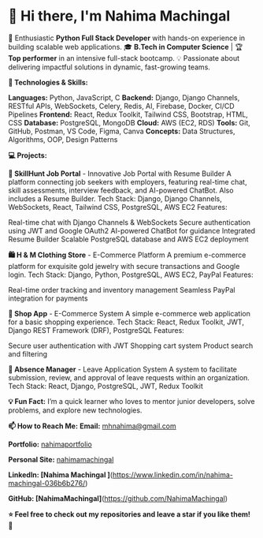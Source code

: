 # 👋 Hi there, I'm Nahima Machingal



🚀 Enthusiastic **Python Full Stack Developer** with hands-on experience in building scalable web applications.
🎓 **B.Tech in Computer Science** | 🏆 **Top performer** in an intensive full-stack bootcamp.
💡 Passionate about delivering impactful solutions in dynamic, fast-growing teams.

**🔧 Technologies & Skills:**


**Languages:** Python, JavaScript, C
**Backend:** Django, Django Channels, RESTful APIs, WebSockets, Celery, Redis, AI, Firebase, Docker, CI/CD Pipelines
**Frontend:** React, Redux Toolkit, Tailwind CSS, Bootstrap, HTML, CSS
**Database:** PostgreSQL, MongoDB
**Cloud:** AWS (EC2, RDS)
**Tools:** Git, GitHub, Postman, VS Code, Figma, Canva
**Concepts:** Data Structures, Algorithms, OOP, Design Patterns


**💻 Projects:**

**🌟 SkillHunt Job Portal** - Innovative Job Portal with Resume Builder
A platform connecting job seekers with employers, featuring real-time chat, skill assessments, interview feedback, and AI-powered ChatBot. Also includes a Resume Builder.
Tech Stack: Django, Django Channels, WebSockets, React, Tailwind CSS, PostgreSQL, AWS EC2
Features:

Real-time chat with Django Channels & WebSockets
Secure authentication using JWT and Google OAuth2
AI-powered ChatBot for guidance
Integrated Resume Builder
Scalable PostgreSQL database and AWS EC2 deployment


**🛍️ H & M Clothing Store** - E-Commerce Platform
A premium e-commerce platform for exquisite gold jewelry with secure transactions and Google login.
Tech Stack: Django, Python, PostgreSQL, AWS EC2, PayPal
Features:

Real-time order tracking and inventory management
Seamless PayPal integration for payments


**🛒 Shop App** - E-Commerce System
A simple e-commerce web application for a basic shopping experience.
Tech Stack: React, Redux Toolkit, JWT, Django REST Framework (DRF), PostgreSQL
Features:

Secure user authentication with JWT
Shopping cart system
Product search and filtering


**🏢 Absence Manager** - Leave Application System
A system to facilitate submission, review, and approval of leave requests within an organization.
Tech Stack: React, Django, PostgreSQL, JWT, Redux Toolkit


**💡 Fun Fact:**
I’m a quick learner who loves to mentor junior developers, solve problems, and explore new technologies.

**📫 How to Reach Me:**
**Email:** mhnahima@gmail.com

**Portfolio:** [nahimaportfolio](https://nahimaportfolio.vercel.app/)

**Personal Site:** [nahimamachingal](https://nahimamachingal.vercel.app/)

**LinkedIn: [Nahima Machingal
]**(https://www.linkedin.com/in/nahima-machingal-036b6b276/)

**GitHub: [NahimaMachingal]**(https://github.com/NahimaMachingal)

**⭐️ Feel free to check out my repositories and leave a star if you like them! 🌟**
